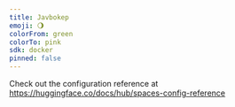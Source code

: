 ```yaml
---
title: Javbokep
emoji: 🌖
colorFrom: green
colorTo: pink
sdk: docker
pinned: false
---
```


Check out the configuration reference at https://huggingface.co/docs/hub/spaces-config-reference
